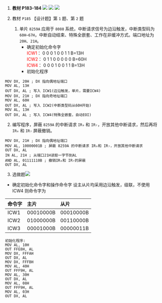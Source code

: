 
1. **教材 P183-184**
   ![](https://pan.lmio.xyz/pic/f0f8fa56939a76804a0d3ac968e17016.jpg)
   ![](https://pan.lmio.xyz/pic/cdaaeec7da52cf62c0e4d57ca9e30bec.jpg)
   ![](https://pan.lmio.xyz/pic/5aa89085ce7ffae09cdc452f00c3f424.jpg)
2. 教材 `P185` 【设计题】第 `1` 题、第 `2` 题  
   
   1. 单片 `8259A` 应用于 `8088` 系统，中断请求信号为边沿触发，中断类型码为 `60H~67H`，中断自动结束、特殊全嵌套、工作在非缓冲方式。端口地址为 `20H`、`21H`。
      - 确定初始化命令字  
        <font color=" #ff0000 ">ICW1</font>： 0 0 0 1 0 0 1 1 B=13H   
        <font color=" #ff0000 ">ICW2</font>： 0 1 1 0 0 0 0 0 B=60H   
        <font color=" #ff0000 ">ICW4</font>： 0 0 0 1 0 0 1 1 B=13H   
      - 初始化程序
```armasm
MOV DX, 20H ; DX 指向偶地址端口
MOV AL, 13H 
OUT DX, AL ; 写入 ICW1(边沿触发，单片，需要ICW4)
MOV DX, 21H ; DX 指向奇地址端口 
MOV AL, 60H 
OUT DX, AL ; 写入 ICW2(中断类型码从60H开始)
MOV AL, 13H 
OUT DX, AL ; 写入 ICW4(特殊全嵌套，自动EOI)

```

   2. 编写程序，屏蔽 `8259A` 的中断请求 `IR₀` 和 `IR₇`，开放其他中断请求，然后再将 `IR₀` 和 `IR₇` 屏蔽撤销。
```armasm
MOV DX, 21H ; DX 指向偶地址端口
MOV AL, 10000001B ; 屏蔽 8259A 的中断请求 IR₀和 IR₇，开放其他中断请求
OUT DX, AL
IN AL, 21H ; 从端口21H读取一字节到AL
AND AL, 01111110B ; 撤销IR₀和 IR₇的屏蔽
OUT DX, AL
```
  
3. 选做题![](https://pan.lmio.xyz/pic/2ea3d485c4cd22b96ce3f5caadb64545.png)
- 确定初始化命令字和操作命令字
  设主从片均采用边沿触发，级联，不使用 ICW4 则命令字为  
  
| 命令字  | 主片        | 从片        |
|:-----|:----------|:----------|
| ICW1 | 00010000B | 00010000B |
| ICW2 | 01000000B | 00110000B |
| ICW3 | 00001000B | 00000011B |


```armasm
初始化程序:
MOV AL, 10H
OUT FFE8H, AL
MOV DX, FFFAH
OUT DX, AL
MOV DX, FFFBH
MOV AL, 40H
OUT FFF9H, AL
MOV AL, 30H
OUT DX, AL
MOV AL, 08H
OUT FFF9H, AL
MOV AL, 03H
OUT DX, AL
```